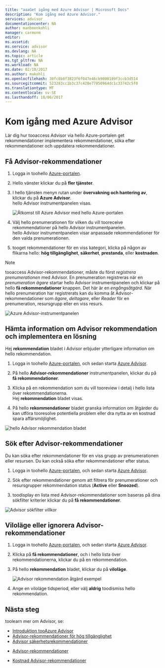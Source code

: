 ```yaml
---
title: "aaaGet igång med Azure Advisor | Microsoft Docs"
description: "Kom igång med Azure Advisor."
services: advisor
documentationcenter: NA
author: manbeenkohli
manager: carmonm
editor: 
ms.assetid: 
ms.service: advisor
ms.devlang: NA
ms.topic: article
ms.tgt_pltfrm: NA
ms.workload: NA
ms.date: 02/10/2017
ms.author: makohli
ms.openlocfilehash: 30fc8b8f3823f6f047e46cb9000189f3ccb3d514
ms.sourcegitcommit: 523283cc1b3c37c428e77850964dc1c33742c5f0
ms.translationtype: MT
ms.contentlocale: sv-SE
ms.lasthandoff: 10/06/2017
---
```

# <a name="get-started-with-azure-advisor"></a>Kom igång med Azure Advisor

Lär dig hur tooaccess Advisor via hello Azure-portalen get rekommendationer implementera rekommendationer, söka efter rekommendationer och uppdatera rekommendationer.

## <a name="get-advisor-recommendations"></a>Få Advisor-rekommendationer

1. Logga in toohello [Azure-portalen](https://portal.azure.com).

2. Hello vänster klickar du på **fler tjänster**.

3. I hello tjänsten menyn rutan under **övervakning och hantering av**, klickar du på **Azure Advisor**.  
 hello Advisor instrumentpanelen visas.

   ![Åtkomst till Azure Advisor med hello Azure-portalen](./media/advisor-overview/advisor-azure-portal-menu.png) 

4. Välj hello prenumerationen för vilken du vill tooreceive rekommendationer på hello Advisor instrumentpanelen.  
hello Advisor instrumentpanelen visar anpassade rekommendationer för den valda prenumerationen. 

5. tooget rekommendationer för en viss kategori, klicka på någon av flikarna hello: **hög tillgänglighet**, **säkerhet**, **prestanda**, eller **kostnaden**.
 
> [!NOTE]
> tooaccess Advisor-rekommendationer, måste du först *registrera prenumerationen* med Advisor. En prenumeration registreras när en *prenumeration ägare* startar hello Advisor instrumentpanelen och klickar på hello **få rekommendationer** knappen. Det här är en *engångsåtgärd*. När hello prenumeration har registrerats kan du komma åt Advisor-rekommendationer som *ägare*, *deltagare*, eller *Reader* för en prenumeration, resursgrupp eller en viss resurs.

  ![Azure Advisor-instrumentpanelen](./media/advisor-overview/advisor-all-tab.png)

## <a name="get-advisor-recommendation-details-and-implement-a-solution"></a>Hämta information om Advisor rekommendation och implementera en lösning

Hej **rekommendation** bladet i Advisor erbjuder ytterligare information om hello rekommendation. 

1. Logga in toohello [Azure-portalen](https://portal.azure.com), och sedan starta [Azure Advisor](https://aka.ms/azureadvisordashboard).

2. På hello **Advisor-rekommendationer** instrumentpanelen, klickar du på **få rekommendationer**.

3. Klicka på en rekommendation som du vill tooreview i detalj i hello lista över rekommendationerna.  
Hej **rekommendation** bladet visas.

4. På hello **rekommendationer** bladet granska information om åtgärder du kan utföra tooresolve potentiella problem eller dra nytta av en kostnad spara affärsmöjlighet. 
  
  ![hello Advisor rekommendation bladet](./media/advisor-overview/advisor-recommendation-action-example.png)

## <a name="search-for-advisor-recommendations"></a>Sök efter Advisor-rekommendationer

Du kan söka efter rekommendationer för en viss grupp av prenumerationen eller resursen. Du kan också söka efter rekommendationer efter status.

1. Logga in toohello [Azure-portalen](https://portal.azure.com), och sedan starta [Azure Advisor](https://aka.ms/azureadvisordashboard).

2. Sök efter rekommendationer genom att filtrera för prenumerationer och resursgrupper rekommendation status (**Active** eller **Snoozed**).

3. toodisplay en lista med Advisor-rekommendationer som baseras på dina sökfilter kriterier klickar du på **få rekommendationer**.

  ![Advisor sökfilter villkor](./media/advisor-get-started/advisor-search.png)

## <a name="snooze-or-dismiss-advisor-recommendations"></a>Viloläge eller ignorera Advisor-rekommendationer

1. Logga in toohello [Azure-portalen](https://portal.azure.com), och sedan starta [Azure Advisor](https://aka.ms/azureadvisordashboard).

2. Klicka på **få rekommendationer**, och i hello lista över rekommendationerna, klickar du på en rekommendation.

3. På hello **rekommendation** bladet, klickar du på **viloläge**.  

   ![Advisor rekommendation åtgärd exempel](./media/advisor-get-started/advisor-snooze.png)

4. Ange en viloläge tidsperiod, eller välj **aldrig** toodismiss hello rekommendation.


## <a name="next-steps"></a>Nästa steg

toolearn mer om Advisor, se:
* [Introduktion tooAzure Advisor](advisor-overview.md)
* [Advisor-rekommendationer för hög tillgänglighet](advisor-high-availability-recommendations.md)
* [Advisor säkerhetsrekommendationer](advisor-security-recommendations.md)
-  [Advisor-rekommendationer](advisor-performance-recommendations.md)
* [Kostnad Advisor-rekommendationer](advisor-performance-recommendations.md)
